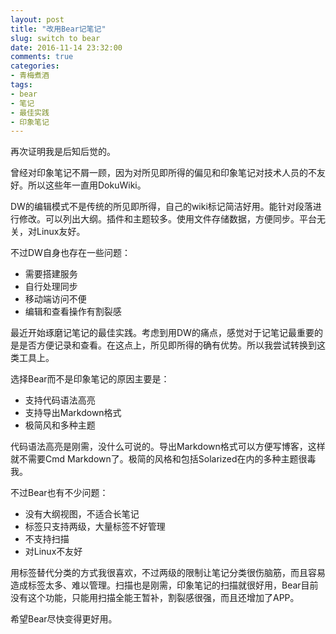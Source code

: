 ```yaml
---
layout: post
title: "改用Bear记笔记"
slug: switch to bear
date: 2016-11-14 23:32:00
comments: true
categories:
- 青梅煮酒
tags:
- bear
- 笔记
- 最佳实践
- 印象笔记
---
```


再次证明我是后知后觉的。

曾经对印象笔记不屑一顾，因为对所见即所得的偏见和印象笔记对技术人员的不友好。所以这些年一直用DokuWiki。

DW的编辑模式不是传统的所见即所得，自己的wiki标记简洁好用。能针对段落进行修改。可以列出大纲。插件和主题较多。使用文件存储数据，方便同步。平台无关，对Linux友好。

不过DW自身也存在一些问题：

* 需要搭建服务
* 自行处理同步
* 移动端访问不便
* 编辑和查看操作有割裂感

最近开始琢磨记笔记的最佳实践。考虑到用DW的痛点，感觉对于记笔记最重要的是是否方便记录和查看。在这点上，所见即所得的确有优势。所以我尝试转换到这类工具上。

选择Bear而不是印象笔记的原因主要是：

* 支持代码语法高亮
* 支持导出Markdown格式
* 极简风和多种主题

代码语法高亮是刚需，没什么可说的。导出Markdown格式可以方便写博客，这样就不需要Cmd Markdown了。极简的风格和包括Solarized在内的多种主题很毒我。

不过Bear也有不少问题：

* 没有大纲视图，不适合长笔记
* 标签只支持两级，大量标签不好管理
* 不支持扫描
* 对Linux不友好

用标签替代分类的方式我很喜欢，不过两级的限制让笔记分类很伤脑筋，而且容易造成标签太多、难以管理。扫描也是刚需，印象笔记的扫描就很好用，Bear目前没有这个功能，只能用扫描全能王暂补，割裂感很强，而且还增加了APP。

希望Bear尽快变得更好用。
